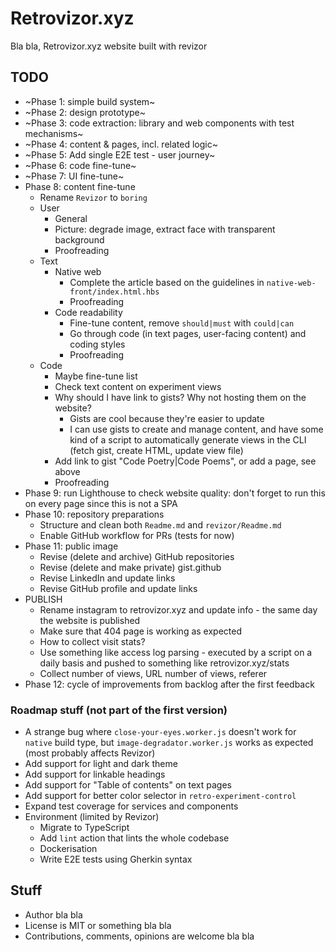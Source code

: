 # Retrovizor.xyz

Bla bla, Retrovizor.xyz website built with revizor

## TODO

* ~Phase 1: simple build system~
* ~Phase 2: design prototype~
* ~Phase 3: code extraction: library and web components with test mechanisms~
* ~Phase 4: content & pages, incl. related logic~
* ~Phase 5: Add single E2E test - user journey~
* ~Phase 6: code fine-tune~
* ~Phase 7: UI fine-tune~
* Phase 8: content fine-tune
    * Rename `Revizor` to `boring`
    * User
        * General
        * Picture: degrade image, extract face with transparent background
        * Proofreading
    * Text
        * Native web
            * Complete the article based on the guidelines in `native-web-front/index.html.hbs`
            * Proofreading
        * Code readability
            * Fine-tune content, remove `should|must` with `could|can`
            * Go through code (in text pages, user-facing content) and coding styles
            * Proofreading
    * Code
        * Maybe fine-tune list
        * Check text content on experiment views
        * Why should I have link to gists? Why not hosting them on the website?
            * Gists are cool because they're easier to update
            * I can use gists to create and manage content, and have some kind of a script to automatically generate views in the CLI (fetch gist, create HTML, update view file)
        * Add link to gist "Code Poetry|Code Poems", or add a page, see above
        * Proofreading
* Phase 9: run Lighthouse to check website quality: don't forget to run this on every page since this is not a SPA
* Phase 10: repository preparations
    * Structure and clean both `Readme.md` and `revizor/Readme.md`
    * Enable GitHub workflow for PRs (tests for now)
* Phase 11: public image
    * Revise (delete and archive) GitHub repositories
    * Revise (delete and make private) gist.github
    * Revise LinkedIn and update links
    * Revise GitHub profile and update links
* PUBLISH
    * Rename instagram to retrovizor.xyz and update info - the same day the website is published
    * Make sure that 404 page is working as expected
    * How to collect visit stats?
	* Use something like access log parsing - executed by a script on a daily basis and pushed to something like retrovizor.xyz/stats
	* Collect number of views, URL number of views, referer
* Phase 12: cycle of improvements from backlog after the first feedback

### Roadmap stuff (not part of the first version)

* A strange bug where `close-your-eyes.worker.js` doesn't work for `native` build type, but `image-degradator.worker.js` works as expected (most probably affects Revizor)
* Add support for light and dark theme
* Add support for linkable headings
* Add support for "Table of contents" on text pages
* Add support for better color selector in `retro-experiment-control`
* Expand test coverage for services and components
* Environment (limited by Revizor)
    * Migrate to TypeScript
    * Add `lint` action that lints the whole codebase
    * Dockerisation
    * Write E2E tests using Gherkin syntax

## Stuff

* Author bla bla
* License is MIT or something bla bla
* Contributions, comments, opinions are welcome bla bla
